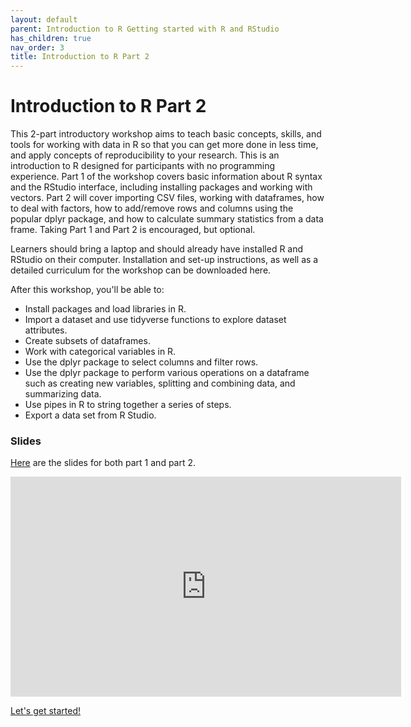 ```yaml
---
layout: default
parent: Introduction to R Getting started with R and RStudio
has_children: true
nav_order: 3
title: Introduction to R Part 2
---
```


# Introduction to R Part 2 

This 2-part introductory workshop aims to teach basic concepts, skills, and tools for working with data in R so that you can get more done in less time, and apply concepts of reproducibility to your research. This is an introduction to R designed for participants with no programming experience. Part 1 of the workshop covers basic information about R syntax and the RStudio interface, including installing packages and working with vectors. Part 2 will cover importing CSV files, working with dataframes, how to deal with factors, how to add/remove rows and columns using the popular dplyr package, and how to calculate summary statistics from a data frame. Taking Part 1 and Part 2 is encouraged, but optional.

Learners should bring a laptop and should already have installed R and RStudio on their computer. Installation and set-up instructions, as well as a detailed curriculum for the workshop can be downloaded here.

After this workshop, you'll be able to:

* Install packages and load libraries in R.
* Import a dataset and use tidyverse functions to explore dataset attributes.
* Create subsets of dataframes.
* Work with categorical variables in R.
* Use the dplyr package to select columns and filter rows.
* Use the dplyr package to perform various operations on a dataframe such as creating new variables, splitting and combining data, and summarizing data.
* Use pipes in R to string together a series of steps.
* Export a data set from R Studio.

### Slides

[Here](https://docs.google.com/presentation/d/1TO7pGCKwtjwFAqGLpxIAb-GBRs0dEnlnJhoAFTRkdaY/edit?usp=sharing) are the slides for both part 1 and part 2.

<iframe src="https://docs.google.com/presentation/d/e/2PACX-1vTtce_WhgJuaF3PX5Zo3YrR7rUS25rpbBIWW0cZjo39Zn5Bk7qmMpOultF2EXTxcrT4JcFqiDtKdNdG/embed?start=false&loop=false&delayms=3000" frameborder="0" width="625" height="352" allowfullscreen="true" mozallowfullscreen="true" webkitallowfullscreen="true"></iframe>

[Let's get started!]()
